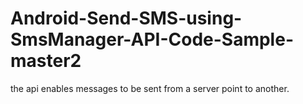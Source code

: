# Android-Send-SMS-using-SmsManager-API-Code-Sample-master2
the api enables messages to be sent from a server point to another.
